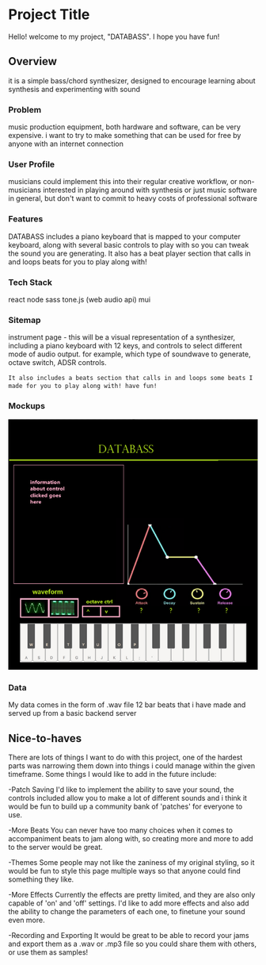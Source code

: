 # Project Title

Hello! welcome to my project, "DATABASS". I hope you have fun!

## Overview

 it is a simple bass/chord synthesizer, designed to encourage learning about synthesis and experimenting with sound

### Problem

music production equipment, both hardware and software, can be very expensive. i want to try to make something that can be used for free by anyone
with an internet connection

### User Profile

musicians could implement this into their regular creative workflow, or non-musicians interested in playing around with synthesis or just music software in general, but don't want to commit to heavy costs of professional software

### Features

DATABASS includes a piano keyboard that is mapped to your computer keyboard, along with several basic controls to play with so you can tweak the sound you are generating. It also has a beat player section that calls in and loops beats for you to play along with!


### Tech Stack

react
node
sass
tone.js (web audio api)
mui


### Sitemap


instrument page -
    this will be a visual representation of a synthesizer,
    including a piano keyboard with 12 keys, and controls to 
    select different mode of audio output. for example, which type of soundwave to generate,
    octave switch, ADSR controls.

    It also includes a beats section that calls in and loops some beats I made for you to play along with! have fun!

### Mockups

![roughsketch page](./assets/mockups/DATABASS.png)


### Data

My data comes in the form of .wav file 12 bar beats that i have made and served up from a basic backend server





## Nice-to-haves
There are lots of things I want to do with this project, one of the hardest parts was narrowing them down into things i could manage within the given timeframe.
Some things I would like to add in the future include:

-Patch Saving
    I'd like to implement the ability to save your sound, the controls included allow you to make a lot of different sounds and i think it would be fun to build up a community bank of 'patches' for everyone to use.

-More Beats
    You can never have too many choices when it comes to accompaniment beats to jam along with, so creating more and more to add to the server would be great.

-Themes
    Some people may not like the zaniness of my original styling, so it would be fun to style this page multiple ways so that anyone could find something they like.

-More Effects
    Currently the effects are pretty limited, and they are also only capable of 'on' and 'off' settings. I'd like to add more effects and also add the ability to change the parameters of each one, to finetune your sound even more.

-Recording and Exporting
    It would be great to be able to record your jams and export them as a .wav or .mp3 file so you could share them with others, or use them as samples!


